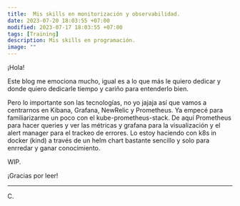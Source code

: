 ```yaml
---
title:  Mis skills en monitorización y observabilidad. 
date: 2023-07-20 18:03:55 +07:00
modified: 2023-07-17 18:03:55 +07:00
tags: [Training]
description: Mis skills en programación.
image: ""
---
```



¡Hola!

Este blog me emociona mucho, igual es a lo que más le quiero dedicar y donde quiero dedicarle tiempo y cariño para entenderlo bien. 

Pero lo importante son las tecnologías, no yo jajaja así que vamos a centrarnos en Kibana, Grafana, NewRelic y Prometheus.
Ya empecé para familiarizarme un poco con el kube-prometheus-stack. De aquí Prometheus para hacer queries y ver las métricas y grafana para la visualización y el alert manager para el trackeo de errores. Lo estoy haciendo con k8s in docker (kind) a través de un helm chart bastante sencillo y solo para enrredar y ganar conocimiento.

WIP.




¡Gracias por leer!
<hr>
 C.








